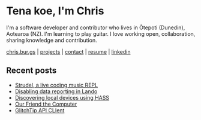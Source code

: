 # Tena koe, I'm Chris

I'm a software developer and contributor who lives in Ōtepoti (Dunedin), Aotearoa (NZ). I'm learning to play guitar. I love working open, collaboration, sharing knowledge and contribution.

[chris.bur.gs](https://chris.bur.gs) | [projects](https://chris.bur.gs/projects/) | [contact](https://chris.bur.gs/contact/) | [resume](https://chris.bur.gs/resume) | [linkedin](https://linkedin.com/in/stephenajulu)

## Recent posts

<!-- BLOG-POST-LIST:START -->
- [Strudel, a live coding music REPL](https://chris.bur.gs/strudel/)
- [Disabling data reporting in Lando](https://chris.bur.gs/lando-disable-data-reporting/)
- [Discovering local devices using HASS](https://chris.bur.gs/hass-api-devices/)
- [Our Friend the Computer](https://chris.bur.gs/our-friend-the-computer/)
- [GlitchTip API CLIent](https://chris.bur.gs/glitchtip-client/)
<!-- BLOG-POST-LIST:END -->
